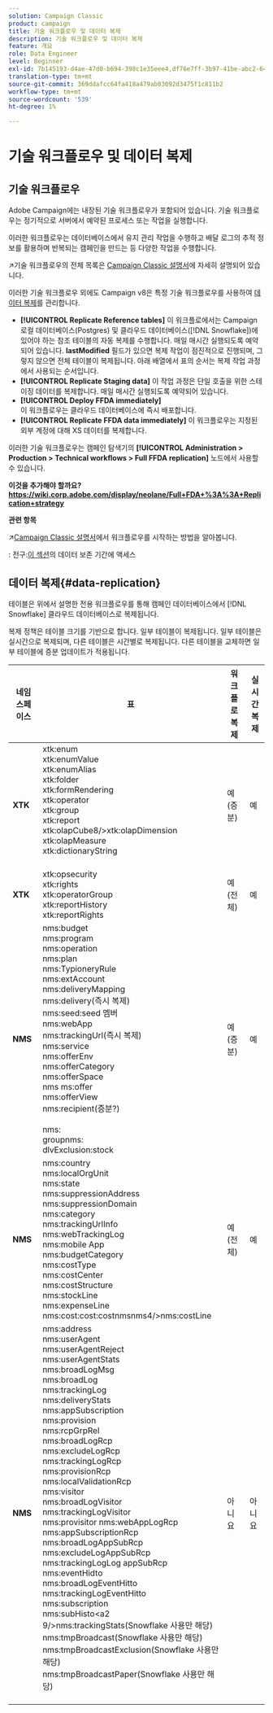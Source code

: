 ```yaml
---
solution: Campaign Classic
product: campaign
title: 기술 워크플로우 및 데이터 복제
description: 기술 워크플로우 및 데이터 복제
feature: 개요
role: Data Engineer
level: Beginner
exl-id: 7b145193-d4ae-47d0-b694-398c1e35eee4,df76e7ff-3b97-41be-abc2-640748680ff3
translation-type: tm+mt
source-git-commit: 369ddafcc64fa418a479ab03092d3475f1c811b2
workflow-type: tm+mt
source-wordcount: '539'
ht-degree: 1%

---
```


# 기술 워크플로우 및 데이터 복제

## 기술 워크플로우

Adobe Campaign에는 내장된 기술 워크플로우가 포함되어 있습니다. 기술 워크플로우는 정기적으로 서버에서 예약된 프로세스 또는 작업을 실행합니다.

이러한 워크플로우는 데이터베이스에서 유지 관리 작업을 수행하고 배달 로그의 추적 정보를 활용하며 반복되는 캠페인을 만드는 등 다양한 작업을 수행합니다.

:arrow_upper_right:기술 워크플로우의 전체 목록은 [Campaign Classic 설명서](https://experienceleague.adobe.com/docs/campaign-classic/using/automating-with-workflows/advanced-management/about-technical-workflows.html?lang=en#overview)에 자세히 설명되어 있습니다.

이러한 기술 워크플로우 외에도 Campaign v8은 특정 기술 워크플로우를 사용하여 [데이터 복제](#data-replication)를 관리합니다.

* **[!UICONTROL Replicate Reference tables]**
이 워크플로에서는 Campaign 로컬 데이터베이스(Postgres) 및 클라우드 데이터베이스([!DNL Snowflake])에 있어야 하는 참조 테이블의 자동 복제를 수행합니다. 매일 매시간 실행되도록 예약되어 있습니다. **lastModified** 필드가 있으면 복제 작업이 점진적으로 진행되며, 그렇지 않으면 전체 테이블이 복제됩니다. 아래 배열에서 표의 순서는 복제 작업 과정에서 사용되는 순서입니다.
* **[!UICONTROL Replicate Staging data]**
이 작업 과정은 단일 호출을 위한 스테이징 데이터를 복제합니다. 매일 매시간 실행되도록 예약되어 있습니다.
* **[!UICONTROL Deploy FFDA immediately]**\
   이 워크플로우는 클라우드 데이터베이스에 즉시 배포합니다.
* **[!UICONTROL Replicate FFDA data immediately]**
이 워크플로우는 지정된 외부 계정에 대해 XS 데이터를 복제합니다.

이러한 기술 워크플로우는 캠페인 탐색기의 **[!UICONTROL Administration > Production > Technical workflows > Full FFDA replication]** 노드에서 사용할 수 있습니다.

**이것을 추가해야 할까요? https://wiki.corp.adobe.com/display/neolane/Full+FDA+%3A%3A+Replication+strategy**


**관련 항목**

:arrow_upper_right:[Campaign Classic 설명서](https://experienceleague.adobe.com/docs/campaign-classic/using/automating-with-workflows/introduction/about-workflows.html?lang=en#automating-with-workflows)에서 워크플로우를 시작하는 방법을 알아봅니다.

: 전구:[이 섹션](../dev/datamodel-best-practices.md#data-retention)의 데이터 보존 기간에 액세스


## 데이터 복제{#data-replication}

테이블은 위에서 설명한 전용 워크플로우를 통해 캠페인 데이터베이스에서 [!DNL Snowflake] 클라우드 데이터베이스로 복제됩니다.

복제 정책은 테이블 크기를 기반으로 합니다. 일부 테이블이 복제됩니다. 일부 테이블은 실시간으로 복제되며, 다른 테이블은 시간별로 복제됩니다. 다른 테이블을 교체하면 일부 테이블에 증분 업데이트가 적용됩니다.

| 네임스페이스 | 표 | 워크플로 복제 | 실시간 복제 |
| --------- | ---------------------------------------------------------------------------------------------------------------------------------------------------------------------------------------------------------------------------------------------------------------------------------------------------------------------------------------------------------------------------------------------------------------------------------------------------------------------------------------------------------------------------------------------------------------------------------------------------------------------------------------------------------------------------------------------------------------------------------------------------------------------------------------------------------------------------------------------------------------- | -------------------- | --------------------- |
| **XTK** | xtk:enum<br>xtk:enumValue<br>xtk:enumAlias<br>xtk:folder<br>xtk:formRendering<br>xtk:operator<br>xtk:group<br>xtk:report<br>xtk:olapCube8/>xtk:olapDimension<br>xtk:olapMeasure<br>xtk:dictionaryString<br><br> | 예(증분) | 예 |
| **XTK** | xtk:opsecurity<br>xtk:rights<br>xtk:operatorGroup<br>xtk:reportHistory<br>xtk:reportRights | 예(전체) | 예 |
| **NMS** | nms:budget<br>nms:program<br>nms:operation<br>nms:plan<br>nms:TypioneryRule<br>nms:extAccount<br>nms:deliveryMapping<br>nms:delivery(즉시 복제)<br>nms:seed:seed 멤버<br>nms:webApp<br>nms:trackingUrl(즉시 복제)<br>nms:service<br>nms:offerEnv<br>nms:offerCategory<br>nms:offerSpace<br>nms ms:offer<br>nms:offerView<br>nms:recipient(증분?)<br><br>nms:<br>groupnms:<br>dlvExclusion:stock | 예(증분) | 예 |
| **NMS** | nms:country<br>nms:localOrgUnit<br>nms:state<br>nms:suppressionAddress<br>nms:suppressionDomain<br>nms:category<br>nms:trackingUrlInfo<br>nms:webTrackingLog<br>nms:mobile App<br>nms:budgetCategory<br>nms:costType<br>nms:costCenter<br>nms:costStructure<br>nms:stockLine<br>nms:expenseLine<br>nms:cost:cost:costnmsnms4/>nms:costLine | 예(전체) | 예 |
| **NMS** | nms:address<br>nms:userAgent<br>nms:userAgentReject<br>nms:userAgentStats<br>nms:broadLogMsg<br>nms:broadLog<br>nms:trackingLog<br>nms:deliveryStats <br>nms:appSubscription<br>nms:provision<br>nms:rcpGrpRel<br>nms:broadLogRcp<br>nms:excludeLogRcp<br>nms:trackingLogRcp<br>nms:provisionRcp<br>nms:localValidationRcp<br>nms:visitor<br>nms:broadLogVisitor<br>nms:trackingLogVisitor<br>nms:provisitor nms:webAppLogRcp<br>nms:appSubscriptionRcp<br>nms:broadLogAppSubRcp<br>nms:excludeLogAppSubRcp<br>nms:trackingLogLog appSubRcp<br>nms:eventHidto<br>nms:broadLogEventHitto<br>nms:trackingLogEventHitto<br>nms:subscription<br>nms:subHisto&lt;a2 9/>nms:trackingStats(Snowflake 사용만 해당)<br>nms:tmpBroadcast(Snowflake 사용만 해당)<br>nms:tmpBroadcastExclusion(Snowflake 사용만 해당)<br>nms:tmpBroadcastPaper(Snowflake 사용만 해당)<br><br> | 아니요 | 아니요 |

